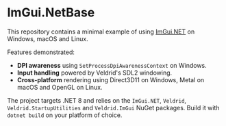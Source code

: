 # ImGui.NetBase

This repository contains a minimal example of using [ImGui.NET](https://github.com/ocornut/imgui) on Windows, macOS and Linux.

Features demonstrated:

- **DPI awareness** using `SetProcessDpiAwarenessContext` on Windows.
- **Input handling** powered by Veldrid's SDL2 windowing.
- **Cross-platform** rendering using Direct3D11 on Windows, Metal on macOS and OpenGL on Linux.

The project targets .NET 8 and relies on the `ImGui.NET`, `Veldrid`, `Veldrid.StartupUtilities` and `Veldrid.ImGui` NuGet packages. Build it with `dotnet build` on your platform of choice.

